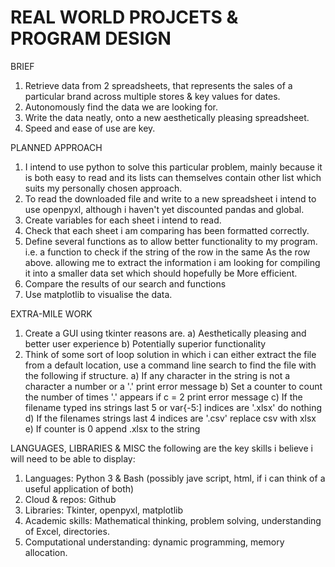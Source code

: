 # REAL WORLD PROJCETS & PROGRAM DESIGN

BRIEF
1. Retrieve data from 2 spreadsheets, that represents the sales of a particular brand across multiple stores & key values for dates.
2. Autonomously find the data we are looking for. 
3. Write the data neatly, onto a new aesthetically pleasing spreadsheet.
4. Speed and ease of use are key.

PLANNED APPROACH
1. I intend to use python to solve this particular problem, mainly because it is both easy to read and its lists can themselves contain      other list which suits my personally chosen approach.
2. To read the downloaded file and write to a new spreadsheet i intend to use openpyxl, although i haven't yet discounted pandas and global.
3. Create variables for each sheet i intend to read.
4. Check that each sheet i am comparing has been formatted correctly.
5. Define several functions as to allow better functionality to my program. i.e. a function to check if the string of the row in the same    As the row above. allowing me to extract the information i am looking for compiling it into a smaller data set which should hopefully be    More efficient.
6. Compare the results of our search and functions
7. Use matplotlib to visualise the data.

EXTRA-MILE WORK
1. Create a GUI using tkinter reasons are.
a) Aesthetically pleasing and better user experience
b) Potentially superior functionality
2. Think of some sort of loop solution in which i can either extract the file from a default location, use a command line search to find      the file with the following if structure.
a) If any character in the string is not a character a number or a '.' print error message
b) Set a counter to count the number of times '.' appears if c = 2 print error message
c) If the filename typed ins strings last 5 or var{-5:] indices are '.xlsx' do nothing
d) If the filenames strings last 4 indices are '.csv' replace csv with xlsx
e) If counter is 0 append .xlsx to the string
    
LANGUAGES, LIBRARIES & MISC
the following are the key skills i believe i will need to be able to display:
  1. Languages: Python 3 & Bash (possibly jave script, html, if i can think of a useful application of both)
  2. Cloud & repos: Github
  3. Libraries: Tkinter, openpyxl, matplotlib
  4. Academic skills: Mathematical thinking, problem solving, understanding of Excel, directories.
  5. Computational understanding: dynamic programming, memory allocation.

